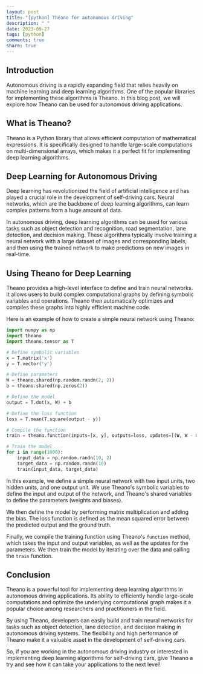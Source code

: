 ```yaml
---
layout: post
title: "[python] Theano for autonomous driving"
description: " "
date: 2023-09-27
tags: [python]
comments: true
share: true
---
```


## Introduction

Autonomous driving is a rapidly expanding field that relies heavily on machine learning and deep learning algorithms. One of the popular libraries for implementing these algorithms is Theano. In this blog post, we will explore how Theano can be used for autonomous driving applications.

## What is Theano?

Theano is a Python library that allows efficient computation of mathematical expressions. It is specifically designed to handle large-scale computations on multi-dimensional arrays, which makes it a perfect fit for implementing deep learning algorithms.

## Deep Learning for Autonomous Driving

Deep learning has revolutionized the field of artificial intelligence and has played a crucial role in the development of self-driving cars. Neural networks, which are the backbone of deep learning algorithms, can learn complex patterns from a huge amount of data.

In autonomous driving, deep learning algorithms can be used for various tasks such as object detection and recognition, road segmentation, lane detection, and decision making. These algorithms typically involve training a neural network with a large dataset of images and corresponding labels, and then using the trained network to make predictions on new images in real-time.

## Using Theano for Deep Learning

Theano provides a high-level interface to define and train neural networks. It allows users to build complex computational graphs by defining symbolic variables and operations. Theano then automatically optimizes and compiles these graphs into highly efficient machine code.

Here is an example of how to create a simple neural network using Theano:

```python
import numpy as np
import theano
import theano.tensor as T

# Define symbolic variables
x = T.matrix('x')
y = T.vector('y')

# Define parameters
W = theano.shared(np.random.randn(2, 2))
b = theano.shared(np.zeros(2))

# Define the model
output = T.dot(x, W) + b

# Define the loss function
loss = T.mean(T.square(output - y))

# Compile the function
train = theano.function(inputs=[x, y], outputs=loss, updates=[(W, W - 0.1*T.grad(loss, W)), (b, b - 0.1*T.grad(loss, b))])

# Train the model
for i in range(1000):
    input_data = np.random.randn(10, 2)
    target_data = np.random.randn(10)
    train(input_data, target_data)
```

In this example, we define a simple neural network with two input units, two hidden units, and one output unit. We use Theano's symbolic variables to define the input and output of the network, and Theano's shared variables to define the parameters (weights and biases).

We then define the model by performing matrix multiplication and adding the bias. The loss function is defined as the mean squared error between the predicted output and the ground truth.

Finally, we compile the training function using Theano's `function` method, which takes the input and output variables, as well as the updates for the parameters. We then train the model by iterating over the data and calling the `train` function.

## Conclusion

Theano is a powerful tool for implementing deep learning algorithms in autonomous driving applications. Its ability to efficiently handle large-scale computations and optimize the underlying computational graph makes it a popular choice among researchers and practitioners in the field.

By using Theano, developers can easily build and train neural networks for tasks such as object detection, lane detection, and decision making in autonomous driving systems. The flexibility and high performance of Theano make it a valuable asset in the development of self-driving cars.

So, if you are working in the autonomous driving industry or interested in implementing deep learning algorithms for self-driving cars, give Theano a try and see how it can take your applications to the next level!